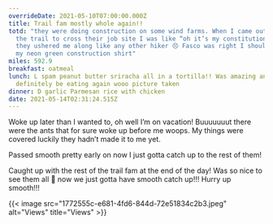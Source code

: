 ```yaml
---
overrideDate: 2021-05-10T07:00:00.000Z
title: Trail fam mostly whole again!!
totd: "they were doing construction on some wind farms. When I came out of
  the trail to cross their job site I was like “oh it’s my constitution people”
  they ushered me along like any other hiker 😣 Fasco was right I should’ve worn
  my neon green construction shirt"
miles: 592.9
breakfast: oatmeal
lunch: L spam peanut butter sriracha all in a tortilla!! Was amazing and will
  definitely be eating again wooo picture taken
dinner: D garlic Parmesan rice with chicken
date: 2021-05-14T02:31:24.515Z
---
```

Woke up later than I wanted to, oh well I’m on vacation! Buuuuuuut there were the ants that for sure woke up before me woops. My things were covered luckily they hadn’t made it to me yet. 



Passed smooth pretty early on now I just gotta catch up to the rest of them!



Caught up with the rest of the trail fam at the end of the day! Was so nice to see them all 🐣 now we just gotta have smooth catch up!!! Hurry up smooth!!! 





{{< image src="1772555c-e681-4fd6-844d-72e51834c2b3.jpeg" alt="Views" title="Views" >}}
